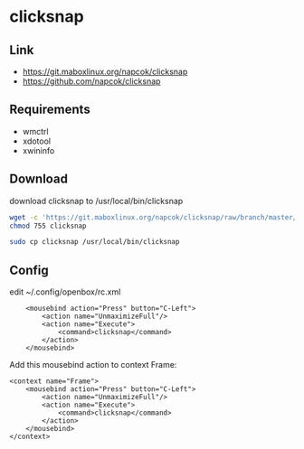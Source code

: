 
# clicksnap

## Link

* https://git.maboxlinux.org/napcok/clicksnap
* https://github.com/napcok/clicksnap

## Requirements

* wmctrl
* xdotool
* xwininfo

## Download

download clicksnap to /usr/local/bin/clicksnap

``` sh
wget -c 'https://git.maboxlinux.org/napcok/clicksnap/raw/branch/master/clicksnap'
chmod 755 clicksnap

sudo cp clicksnap /usr/local/bin/clicksnap
```

## Config

edit ~/.config/openbox/rc.xml

```
	<mousebind action="Press" button="C-Left">
		<action name="UnmaximizeFull"/>
		<action name="Execute">
			<command>clicksnap</command>
		</action>
	</mousebind>
```

Add this mousebind action to context Frame:

```
<context name="Frame">
	<mousebind action="Press" button="C-Left">
		<action name="UnmaximizeFull"/>
		<action name="Execute">
			<command>clicksnap</command>
		</action>
	</mousebind>
</context>
```
